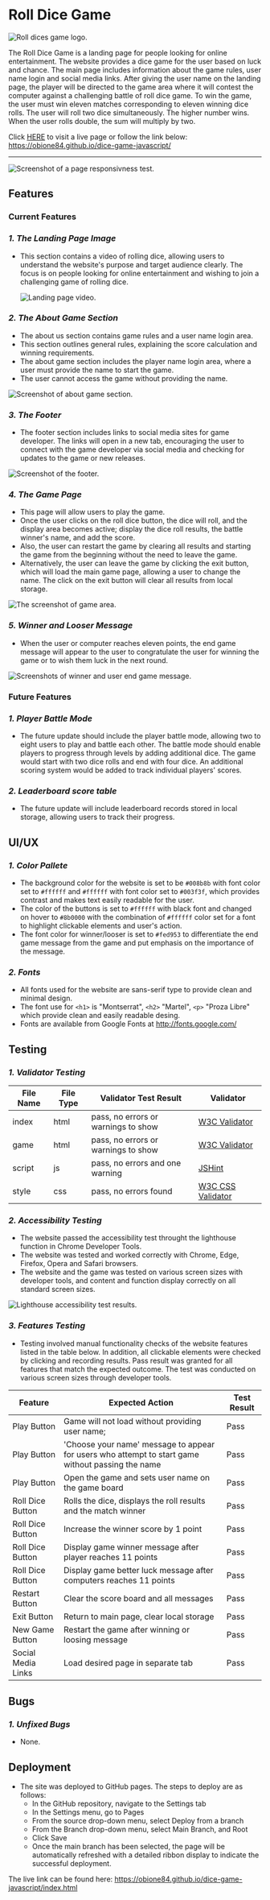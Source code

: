 # Roll Dice Game #

![Roll dices game logo.](assets/screenshots/screenshot-logo.png)

The Roll Dice Game is a landing page for people looking for online entertainment. The website provides a dice game for the user based on luck and chance. The main page includes information about the game rules, user name login and social media links. After giving the user name on the landing page, the player will be directed to the game area where it will contest the computer against a challenging battle of roll dice game. To win the game, the user must win eleven matches corresponding to eleven winning dice rolls. The user will roll two dice simultaneously. The higher number wins. When the user rolls double, the sum will multiply by two.

Click [HERE](https://obione84.github.io/dice-game-javascript/) to visit a live page or follow the link below:  
<https://obione84.github.io/dice-game-javascript/>

---
![Screenshot of a page responsivness test.](assets/screenshots/screenshot-responsive.png)

## Features ##

### Current Features ###

### *1. The Landing Page Image* ###

- This section contains a video of rolling dice, allowing users to understand the website's purpose and target audience clearly. The focus is on people looking for online entertainment and wishing to join a challenging game of rolling dice.

  ![Landing page video.](assets/screenshots/screenshot-main-image.png)

### *2. The About Game Section* ###

- The about us section contains game rules and a user name login area.
- This section outlines general rules, explaining the score calculation and winning requirements.
- The about game section includes the player name login area, where a user must provide the name to start the game.
- The user cannot access the game without providing the name.
  
 ![Screenshot of about game section.](assets/screenshots/screenshot-about-game.png)

### *3. The Footer* ###

- The footer section includes links to social media sites for game developer. The links will open in a new tab, encouraging the user to connect with the game developer via social media and checking for updates to the game or new releases.

 ![Screenshot of the footer.](assets/screenshots/screenshot-footer.png)

### *4. The Game Page* ###

- This page will allow users to play the game.
- Once the user clicks on the roll dice button, the dice will roll, and the display area becomes active; display the dice roll results, the battle winner's name, and add the score.
- Also, the user can restart the game by clearing all results and starting the game from the beginning without the need to leave the game.
- Alternatively, the user can leave the game by clicking the exit button, which will load the main game page, allowing a user to change the name. The click on the exit button will clear all results from local storage.

 ![The screenshot of game area.](assets/screenshots/screenshot-game-area-active.png)

### *5. Winner and Looser Message* ###

- When the user or computer reaches eleven points, the end game message will appear to the user to congratulate the user for winning the game or to wish them luck in the next round.

 ![Screenshots of winner and user end game message.](assets/screenshots/screenshot-end-message.png)

### Future Features ###

### *1. Player Battle Mode* ###

- The future update should include the player battle mode, allowing two to eight users to play and battle each other. The battle mode should enable players to progress through levels by adding additional dice. The game would start with two dice rolls and end with four dice. An additional scoring system would be added to track individual players' scores.

### *2. Leaderboard score table* ###

- The future update will include leaderboard records stored in local storage, allowing users to track their progress.

## UI/UX ##

### *1. Color Pallete* ###

- The background color for the website is set to be `#008b8b` with font color set to `#ffffff` and `#ffffff` with font color set to `#003f3f`, which provides contrast and makes text easily readable for the user.
- The color of the buttons is set to `#ffffff` with black font and changed on hover to `#8b0000` with the combination of `#ffffff` color set for a font to highlight clickable elements and user's action.
- The font color for winner/looser is set to `#fed953` to differentiate the end game message from the game and put emphasis on the importance of the message.

### *2. Fonts* ###

- All fonts used for the website are sans-serif type to provide clean and minimal design.
- The font use for `<h1>` is "Montserrat", `<h2>` "Martel", `<p>` "Proza Libre" which provide clean and easily readable desing.
- Fonts are available from Google Fonts at <http://fonts.google.com/>

## Testing ##

### *1. Validator Testing* ###

| File Name | File Type | Validator Test Result | Validator|
|-----------|-----------|-----------------------|----------|
| index| html | pass, no errors or warnings to show | [W3C Validator](https://validator.w3.org/nu/?doc=https%3A%2F%2Fobione84.github.io%2Fdice-game-javascript%2Findex.html) |
|game | html | pass, no errors or warnings to show | [W3C Validator](https://validator.w3.org/nu/?doc=https%3A%2F%2Fobione84.github.io%2Fdice-game-javascript%2Fgame.html) |
| script | js | pass, no errors and one warning| [JSHint](https://jshint.com/) |
| style | css | pass, no errors found | [W3C CSS Validator](https://jigsaw.w3.org/css-validator/validator?uri=https%3A%2F%2Fobione84.github.io%2Fdice-game-javascript%2Findex.html&profile=css3svg&usermedium=all&warning=1&vextwarning=&lang=en) |

### *2. Accessibility Testing* ###

- The website passed the accessibility test throught the lighthouse function in Chrome Developer Tools. 
- The website was tested and worked correctly with Chrome, Edge, Firefox, Opera and Safari browsers.
- The website and the game was tested on various screen sizes with developer tools, and content and function display correctly on all standard screen sizes.

 ![Lighthouse accessibility test results.](assets/screenshots/screenshot-lighthouses-results.png)

### *3. Features Testing* ####

- Testing involved manual functionality checks of the website features listed in the table below. In addition, all clickable elements were checked by clicking and recording results. Pass result was granted for all features that match the expected outcome. The test was conducted on various screen sizes through developer tools.

| Feature | Expected Action| Test Result|
|---------|----------------|------------|
| Play Button | Game will not load without providing user name;  | Pass |
| Play Button | 'Choose your name' message to appear for users who attempt to start game without passing the name | Pass |
| Play Button | Open the game and sets user name on the game board | Pass |
| Roll Dice Button | Rolls the dice, displays the roll results and the match winner | Pass |
| Roll Dice Button | Increase the winner score by 1 point | Pass |
| Roll Dice Button | Display game winner message after player reaches 11 points | Pass |
| Roll Dice Button | Display game better luck message after computers reaches 11 points | Pass |
| Restart Button | Clear the score board and all messages | Pass |
| Exit Button | Return to main page, clear local storage | Pass |
| New Game Button | Restart the game after winning or loosing message | Pass |
| Social Media Links | Load desired page in separate tab | Pass |

## Bugs ##

### *1. Unfixed Bugs* ###

- None.

## Deployment ##

- The site was deployed to GitHub pages. The steps to deploy are as follows:
  - In the GitHub repository, navigate to the Settings tab
  - In the Settings menu, go to Pages
  - From the source drop-down menu, select Deploy from a branch
  - From the Branch drop-down menu, select Main Branch, and Root
  - Click Save
  - Once the main branch has been selected, the page will be automatically refreshed with a detailed ribbon display to indicate the successful deployment.

 The live link can be found here: <https://obione84.github.io/dice-game-javascript/index.html>
